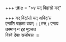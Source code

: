 +++
title = "०४ यद् विद्वांसो यद्"

+++
यद् विद्वांसो यद् अविद्वांस  
एनांसि चकृमा वयम् । [भत्त्। एनाय  
तस्मान् न इह मुञ्चत  
विश्वे देवाः सजोषसः ॥